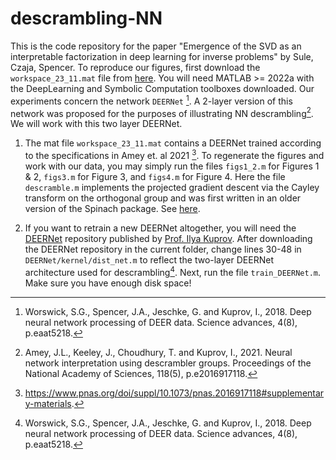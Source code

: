 # descrambling-NN

This is the code repository for the paper "Emergence of the SVD as an interpretable factorization in deep learning for inverse problems" by Sule, Czaja, Spencer. To reproduce our figures, first download the `workspace_23_11.mat` file from [here](https://umd.box.com/s/zul3iaq9x6u332nydsc6lo19uvote8ry). You will need MATLAB >= 2022a with the DeepLearning and Symbolic Computation toolboxes downloaded. Our experiments concern the network `DEERNet` [^1]. A 2-layer version of this network was proposed for the purposes of illustrating NN descrambling[^3]. We will work with this two layer DEERNet. 

1. The mat file `workspace_23_11.mat` contains a DEERNet trained according to the specifications in Amey et. al 2021 [^2]. To regenerate the figures and work with our data, you may simply run the files `figs1_2.m` for Figures 1 & 2, `figs3.m` for Figure 3, and `figs4.m` for Figure 4. Here the file `descramble.m` implements the projected gradient descent via the Cayley transform on the orthogonal group and was first written in an older version of the Spinach package. See [here](https://spindynamics.org/wiki/index.php?title=Descramble.m). 

2. If you want to retrain a new DEERNet altogether, you will need the [DEERNet](https://github.com/IlyaKuprov/DEERNet) repository published by [Prof. Ilya Kuprov](spindynamics.org). After downloading the DEERNet repository in the current folder, change lines 30-48 in `DEERNet/kernel/dist_net.m` to reflect the two-layer DEERNet architecture used for descrambling[^1]. Next, run the file `train_DEERNet.m`. Make sure you have enough disk space!

[^1]: Worswick, S.G., Spencer, J.A., Jeschke, G. and Kuprov, I., 2018. Deep neural network processing of DEER data. Science advances, 4(8), p.eaat5218.
[^2]: https://www.pnas.org/doi/suppl/10.1073/pnas.2016917118#supplementary-materials.
[^3]: Amey, J.L., Keeley, J., Choudhury, T. and Kuprov, I., 2021. Neural network interpretation using descrambler groups. Proceedings of the National Academy of Sciences, 118(5), p.e2016917118. 
